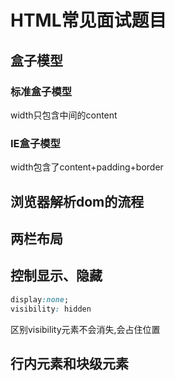 # HTML常见面试题目
## 盒子模型
### 标准盒子模型
width只包含中间的content
### IE盒子模型
width包含了content+padding+border

## 浏览器解析dom的流程
## 两栏布局
## 控制显示、隐藏
```css
display:none;
visibility: hidden
```
区别visibility元素不会消失,会占住位置
## 行内元素和块级元素
